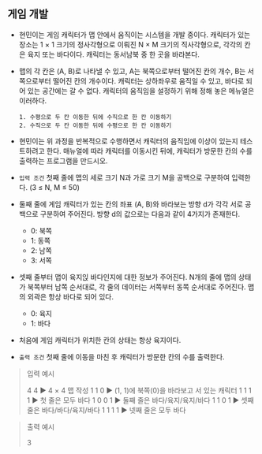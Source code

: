 ## 게임 개발

- 현민이는 게임 캐릭터가 맵 안에서 움직이는 시스템을 개발 중이다. 캐릭터가 있는 장소는 1 × 1 크기의 정사각형으로 이뤄진 N × M 크기의 직사각형으로, 각각의 칸은 육지 또는 바다이다. 캐릭터는 동서남북 중 한 곳을 바라본다.
- 맵의 각 칸은 (A, B)로 나타낼 수 있고, A는 북쪽으로부터 떨어진 칸의 개수, B는 서쪽으로부터 떨어진 칸의 개수이다. 캐릭터는 상하좌우로 움직일 수 있고, 바다로 되어 있는 공간에는 갈 수 없다. 캐릭터의 움직임을 설정하기 위해 정해 놓은 메뉴얼은 이러하다.
  ```
  1. 수평으로 두 칸 이동한 뒤에 수직으로 한 칸 이동하기
  2. 수직으로 두 칸 이동한 뒤에 수평으로 한 칸 이동하기
  ```
- 현민이는 위 과정을 반복적으로 수행하면서 캐릭터의 움직임에 이상이 있는지 테스트하려고 한다. 매뉴얼에 따라 캐릭터를 이동시킨 뒤에, 캐릭터가 방문한 칸의 수를 출력하는 프로그램을 만드시오.

- `입력 조건` 첫째 줄에 맵의 세로 크기 N과 가로 크기 M을 공백으로 구분하여 입력한다. (3 ≤ N, M ≤ 50)
- 둘째 줄에 게임 캐릭터가 있는 칸의 좌표 (A, B)와 바라보는 방향 d가 각각 서로 공백으로 구분하여 주어진다. 방향 d의 값으로는 다음과 같이 4가지가 존재한다.
  - 0: 북쪽
  - 1: 동쪽
  - 2: 남쪽
  - 3: 서쪽
- 셋째 줄부터 맵이 육지읹 바다인지에 대한 정보가 주어진다. N개의 줄에 맵의 상태가 북쪽부터 남쪽 순서대로, 각 줄의 데이터는 서쪽부터 동쪽 순서대로 주어진다. 맵의 외곽은 항상 바다로 되어 있다.
  - 0: 육지
  - 1: 바다
- 처음에 게임 캐릭터가 위치한 칸의 상태는 항상 육지이다.
- `출력 조건` 첫째 줄에 이동을 마친 후 캐릭터가 방문한 칸의 수를 출력한다.

> 입력 예시<br>
>
> 4 4 ▶ 4 × 4 맵 작성
> 1 1 0 ▶ (1, 1)에 북쪽(0)을 바라보고 서 있는 캐릭터
> 1 1 1 1 ▶ 첫 줄은 모두 바다
> 1 0 0 1 ▶ 둘째 줄은 바다/육지/육지/바다
> 1 1 0 1 ▶ 셋째 줄은 바다/바다/육지/바다
> 1 1 1 1 ▶ 넷째 줄은 모두 바다

> 출력 예시<br>
>
> 3
